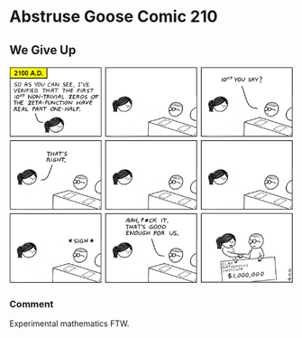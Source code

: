 # Abstruse Goose Comic 210
## We Give Up

![image](we_give_up.png)
### Comment
Experimental mathematics FTW.
